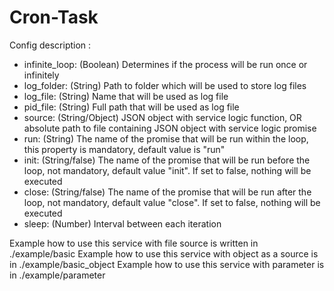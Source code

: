 Cron-Task
==============

Config description :

 -   infinite_loop: (Boolean) Determines if the process will be run once or infinitely
 -   log_folder: (String) Path to folder which will be used to store log files
 -   log_file: (String) Name that will be used as log file
 -   pid_file: (String) Full path that will be used as log file
 -   source: (String/Object) JSON object with service logic function, OR absolute path to file containing JSON object with service logic promise
 -   run: (String) The name of the promise that will be run within the loop, this property is mandatory, default value is "run"
 -   init: (String/false) The name of the promise that will be run before the loop, not mandatory, default value "init". If set to false, nothing will be executed
 -   close: (String/false) The name of the promise that will be run after the loop, not mandatory, default value "close". If set to false, nothing will be executed
 -   sleep: (Number) Interval between each iteration

Example how to use this service with file source is written in ./example/basic
Example how to use this service with object as a source is in ./example/basic_object
Example how to use this service with parameter is in ./example/parameter